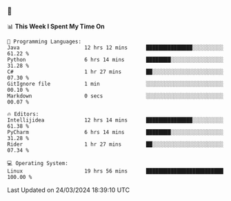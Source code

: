 ### 👋

<!--START_SECTION:waka-->
📊 **This Week I Spent My Time On** 

```text
💬 Programming Languages: 
Java                     12 hrs 12 mins      ███████████████░░░░░░░░░░   61.22 % 
Python                   6 hrs 14 mins       ████████░░░░░░░░░░░░░░░░░   31.28 % 
C#                       1 hr 27 mins        ██░░░░░░░░░░░░░░░░░░░░░░░   07.30 % 
GitIgnore file           1 min               ░░░░░░░░░░░░░░░░░░░░░░░░░   00.10 % 
Markdown                 0 secs              ░░░░░░░░░░░░░░░░░░░░░░░░░   00.07 % 

🔥 Editors: 
Intellijidea             12 hrs 14 mins      ███████████████░░░░░░░░░░   61.38 % 
PyCharm                  6 hrs 14 mins       ████████░░░░░░░░░░░░░░░░░   31.28 % 
Rider                    1 hr 27 mins        ██░░░░░░░░░░░░░░░░░░░░░░░   07.34 % 

💻 Operating System: 
Linux                    19 hrs 56 mins      █████████████████████████   100.00 % 
```


 Last Updated on 24/03/2024 18:39:10 UTC
<!--END_SECTION:waka-->
